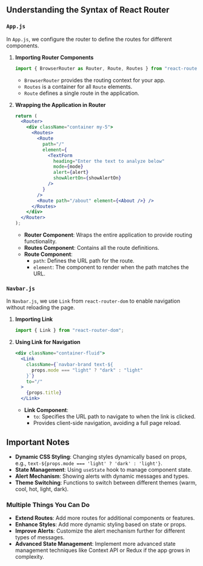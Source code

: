 ## Understanding the Syntax of React Router

### `App.js`

In `App.js`, we configure the router to define the routes for different components.

1. **Importing Router Components**

   ```jsx
   import { BrowserRouter as Router, Route, Routes } from "react-router-dom";
   ```

   - `BrowserRouter` provides the routing context for your app.
   - `Routes` is a container for all `Route` elements.
   - `Route` defines a single route in the application.

2. **Wrapping the Application in Router**

   ```jsx
   return (
     <Router>
       <div className="container my-5">
         <Routes>
           <Route
             path="/"
             element={
               <TextForm
                 heading="Enter the text to analyze below"
                 mode={mode}
                 alert={alert}
                 showAlertOn={showAlertOn}
               />
             }
           />
           <Route path="/about" element={<About />} />
         </Routes>
       </div>
     </Router>
   );
   ```

   - **Router Component**: Wraps the entire application to provide routing functionality.
   - **Routes Component**: Contains all the route definitions.
   - **Route Component**:
     - `path`: Defines the URL path for the route.
     - `element`: The component to render when the path matches the URL.

### `Navbar.js`

In `Navbar.js`, we use `Link` from `react-router-dom` to enable navigation without reloading the page.

1. **Importing Link**

   ```jsx
   import { Link } from "react-router-dom";
   ```

2. **Using Link for Navigation**
   ```jsx
   <div className="container-fluid">
     <Link
       className={`navbar-brand text-${
         props.mode === "light" ? "dark" : "light"
       }`}
       to="/"
     >
       {props.title}
     </Link>

   ```
   - **Link Component**:
     - `to`: Specifies the URL path to navigate to when the link is clicked.
     - Provides client-side navigation, avoiding a full page reload.

## Important Notes

- **Dynamic CSS Styling**: Changing styles dynamically based on props, e.g., `text-${props.mode === 'light' ? 'dark' : 'light'}`.
- **State Management**: Using `useState` hook to manage component state.
- **Alert Mechanism**: Showing alerts with dynamic messages and types.
- **Theme Switching**: Functions to switch between different themes (warm, cool, hot, light, dark).

### Multiple Things You Can Do

- **Extend Routes**: Add more routes for additional components or features.
- **Enhance Styles**: Add more dynamic styling based on state or props.
- **Improve Alerts**: Customize the alert mechanism further for different types of messages.
- **Advanced State Management**: Implement more advanced state management techniques like Context API or Redux if the app grows in complexity.
